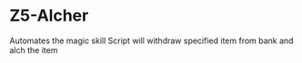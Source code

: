# Z5-Alcher
Automates the magic skill
Script will withdraw specified item from bank and alch the item 
